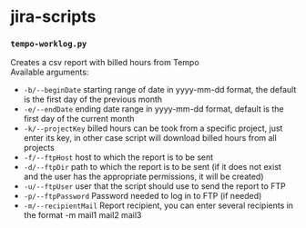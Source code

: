 # jira-scripts
### `tempo-worklog.py`<br>
Creates a csv report with billed hours from Tempo<br>
Available arguments:
- `-b/--beginDate`	starting range of date in yyyy-mm-dd format, the default is the first day of the previous month
- `-e/--endDate`	ending date range in yyyy-mm-dd format, default is the first day of the current month
- `-k/--projectKey`	billed hours can be took from a specific project, just enter its key, in other case script will download billed hours from all projects
- `-f/--ftpHost`	host to which the report is to be sent
- `-d/--ftpDir`	path to which the report is to be sent (if it does not exist and the user has the appropriate permissions, it will be created)
- `-u/--ftpUser`	user that the script should use to send the report to FTP
- `-p/--ftpPassword`	Password needed to log in to FTP (if needed)
- `-m/--recipientMail`	Report recipient, you can enter several recipients in the format -m mail1 mail2 mail3
